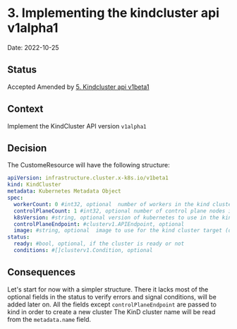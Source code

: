 # 3. Implementing the kindcluster api v1alpha1

Date: 2022-10-25

## Status

Accepted
Amended by [5. Kindcluster api v1beta1](0005-KindCluster-API-v1beta1.md)

## Context

Implement the KindCluster API version `v1alpha1`

## Decision

The CustomeResource will have the following structure:

```yaml
apiVersion: infrastructure.cluster.x-k8s.io/v1beta1
kind: KindCluster
metadata: Kubernetes Metadata Object
spec:
  workerCount: 0 #int32, optional  number of workers in the kind cluster target
  controlPlaneCount: 1 #int32, optional number of control plane nodes in the kind cluster target
  k8sVersion: #string, optional version of kubernetes to use in the kind cluster target
  controlPlaneEndpoint: #clusterv1.APIEndpoint, optional
  image: #string, optional  image to use for the kind cluster target (default: kindest/node)
status:
  ready: #bool, optional, if the cluster is ready or not
  conditions: #[]clusterv1.Condition, optional
```

## Consequences

Let's start for now with a simpler structure.
There it lacks most of the optional fields in the status to verify errors and signal conditions, will be added later on.
All the fields except `controlPlaneEndpoint` are passed to kind in order to create a new cluster
The KinD cluster name will be read from the `metadata.name` field.
